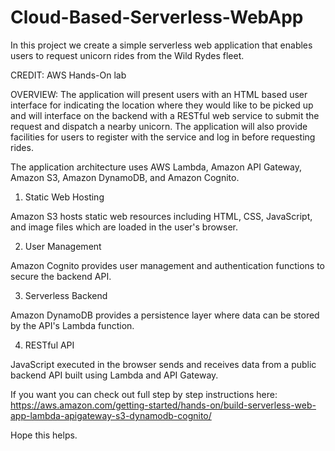# Cloud-Based-Serverless-WebApp
In this project we create a simple serverless web application that enables users to request unicorn rides from the Wild Rydes fleet.

CREDIT: AWS Hands-On lab


OVERVIEW: 
The application will present users with an HTML based user interface for indicating the location where they would like to be picked up and will interface on the backend with a RESTful web service to submit the request and dispatch a nearby unicorn. The application will also provide facilities for users to register with the service and log in before requesting rides.

The application architecture uses AWS Lambda, Amazon API Gateway, Amazon S3, Amazon DynamoDB, and Amazon Cognito.

1. Static Web Hosting

Amazon S3 hosts static web resources including HTML, CSS, JavaScript, and image files which are loaded in the user's browser.

2. User Management

Amazon Cognito provides user management and authentication functions to secure the backend API.

3. Serverless Backend

Amazon DynamoDB provides a persistence layer where data can be stored by the API's Lambda function.

4. RESTful API

JavaScript executed in the browser sends and receives data from a public backend API built using Lambda and API Gateway.


If you want you can check out full step by step instructions here: https://aws.amazon.com/getting-started/hands-on/build-serverless-web-app-lambda-apigateway-s3-dynamodb-cognito/

Hope this helps.
